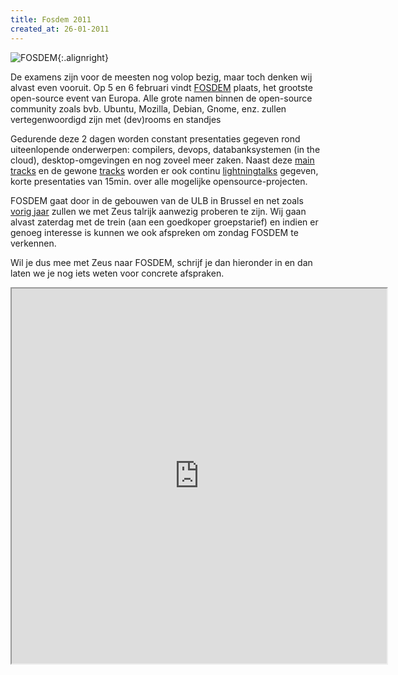 ```yaml
---
title: Fosdem 2011
created_at: 26-01-2011
---
```


![FOSDEM](https://zeus.ugent.be/wp-content/uploads/2011/01/fosdem.png){:.alignright}

De examens zijn voor de meesten nog volop bezig, maar toch denken wij alvast even vooruit. Op 5 en 6 februari vindt [FOSDEM](https://fosdem.org/2011/) plaats, het grootste open-source event van Europa. Alle grote namen binnen de open-source community zoals bvb. Ubuntu, Mozilla, Debian, Gnome, enz. zullen vertegenwoordigd zijn met (dev)rooms en standjes

Gedurende deze 2 dagen worden constant presentaties gegeven rond uiteenlopende onderwerpen: compilers, devops, databanksystemen (in the cloud), desktop-omgevingen en nog zoveel meer zaken. Naast deze [main tracks](https://fosdem.org/2011/schedule/main-tracks) en de gewone [tracks](https://fosdem.org/2011/schedule/tracks) worden er ook continu [lightningtalks](https://fosdem.org/2011/schedule/tracks/lightningtalks) gegeven, korte presentaties van 15min. over alle mogelijke opensource-projecten.

FOSDEM gaat door in de gebouwen van de ULB in Brussel en net zoals [vorig jaar](https://zeus.ugent.be/2009/12/07/fosdem-2010/) zullen we met Zeus talrijk aanwezig proberen te zijn. Wij gaan alvast zaterdag met de trein (aan een goedkoper groepstarief) en indien er genoeg interesse is kunnen we ook afspreken om zondag FOSDEM te verkennen.

Wil je dus mee met Zeus naar FOSDEM, schrijf je dan hieronder in en dan laten we je nog iets weten voor concrete afspraken.

<!-- more -->

<iframe src="https://spreadsheets.google.com/embeddedform?formkey=dHJvbW1PWVJDQTBfWE91bGRjWFhlV2c6MQ" width="600" height="600">
</iframe>

